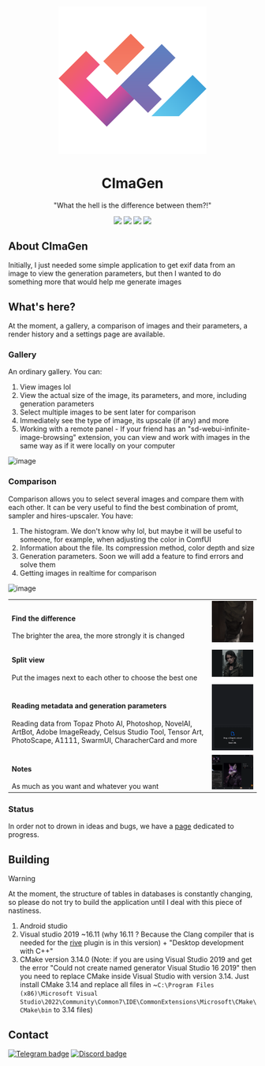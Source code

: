 <a href="https://flutter.dev/">
  <h4 align="center">
    <picture>
      <img alt="Flutter" height="300px" src="preview/icon.png">
    </picture>
  </h4>
</a>
<h1 align="center">CImaGen</h1>
<p align="center">"What the hell is the difference between them?!"</p>

<p align="center">
  <img src="https://img.shields.io/badge/Windows-0078D6?style=for-the-badge&logo=windows&logoColor=white"/>
  <img src="https://img.shields.io/badge/Android-3DDC84?style=for-the-badge&logo=android&logoColor=white"/>
  <img src="https://img.shields.io/badge/iOS-000000?style=for-the-badge&logo=ios&logoColor=white"/>
  <img src="https://img.shields.io/badge/Arch_Linux-1793D1?style=for-the-badge&logo=arch-linux&logoColor=white"/>
</p>

## About CImaGen

Initially, I just needed some simple application to get exif data from an image to view the generation parameters, but then I wanted to do something more that would help me generate images

## What's here?

At the moment, a gallery, a comparison of images and their parameters, a render history and a settings page are available.

### Gallery
An ordinary gallery. You can:
1. View images lol
2. View the actual size of the image, its parameters, and more, including generation parameters
3. Select multiple images to be sent later for comparison
4. Immediately see the type of image, its upscale (if any) and more
5. Working with a remote panel - If your friend has an "sd-webui-infinite-image-browsing" extension, you can view and work with images in the same way as if it were locally on your computer

![image](preview/gallery.gif)

### Comparison
Comparison allows you to select several images and compare them with each other. It can be very useful to find the best combination of promt, sampler and hires-upscaler. You have:
1. The histogram. We don't know why lol, but maybe it will be useful to someone, for example, when adjusting the color in ComfUI
2. Information about the file. Its compression method, color depth and size
3. Generation parameters. Soon we will add a feature to find errors and solve them
4. Getting images in realtime for comparison

![image](preview/comparison.gif)

|||
| ------------- | ------------- |
| <h4>Find the difference</h4> The brighter the area, the more strongly it is changed  | <img src="preview/gif_1.gif" width="300px"/>  |
| <h4>Split view</h4> Put the images next to each other to choose the best one | <img src="preview/gif_2.gif" width="300px"/>  |
| <h4>Reading metadata and generation parameters</h4> Reading data from Topaz Photo AI, Photoshop, NovelAI, ArtBot, Adobe ImageReady, Celsus Studio Tool, Tensor Art, PhotoScape, A1111, SwarmUI, CharacherCard and more | <img src="preview/gif_3.gif" width="300px"/>  |
| <h4>Notes</h4> As much as you want and whatever you want | <img src="preview/gif_4.gif" width="300px"/>  |

### Status
In order not to drown in ideas and bugs, we have a [page](https://github.com/users/ServOKio/projects/6) dedicated to progress.

## Building

> [!WARNING]
> At the moment, the structure of tables in databases is constantly changing, so please do not try to build the application until I deal with this piece of nastiness.

1. Android studio
2. Visual studio 2019 ~16.11 (why 16.11 ? Because the Clang compiler that is needed for the [rive](https://github.com/rive-app/rive-flutter/issues/369#issuecomment-2022541422) plugin is in this version) + "Desktop development with C++"
3. CMake version 3.14.0 (Note: if you are using Visual Studio 2019 and get the error "Could not create named generator Visual Studio 16 2019" then you need to replace CMake inside Visual Studio with version 3.14. Just install CMake 3.14 and replace all files in ~`C:\Program Files (x86)\Microsoft Visual Studio\2022\Community\Common7\IDE\CommonExtensions\Microsoft\CMake\CMake\bin` to 3.14 files)

## Contact
[![Telegram badge][]][Telegram instructions]
[![Discord badge][]][Discord instructions]

[Telegram instructions]: https://t.me/servokio
[Telegram badge]: https://img.shields.io/badge/Telegram-2CA5E0?style=for-the-badge&logo=telegram&logoColor=white
[Discord instructions]: https://discord.gg/hqveSV6wH7
[Discord badge]: https://img.shields.io/badge/Discord-7289DA?style=for-the-badge&logo=discord&logoColor=white
